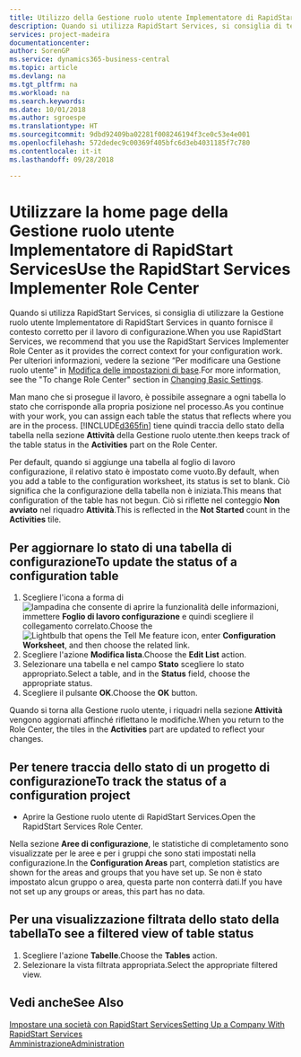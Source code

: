 ```yaml
---
title: Utilizzo della Gestione ruolo utente Implementatore di RapidStart Services | Documenti Microsoft
description: Quando si utilizza RapidStart Services, si consiglia di tenere traccia del proprio lavoro e di utilizzare la Gestione ruolo utente Implementatore di RapidStart Services in quanto fornisce il contesto corretto per il lavoro di configurazione.
services: project-madeira
documentationcenter: 
author: SorenGP
ms.service: dynamics365-business-central
ms.topic: article
ms.devlang: na
ms.tgt_pltfrm: na
ms.workload: na
ms.search.keywords: 
ms.date: 10/01/2018
ms.author: sgroespe
ms.translationtype: HT
ms.sourcegitcommit: 9dbd92409ba02281f008246194f3ce0c53e4e001
ms.openlocfilehash: 572dedec9c00369f405bfc6d3eb4031185f7c780
ms.contentlocale: it-it
ms.lasthandoff: 09/28/2018

---
```

# <a name="use-the-rapidstart-services-implementer-role-center"></a><span data-ttu-id="70ebc-103">Utilizzare la home page della Gestione ruolo utente Implementatore di RapidStart Services</span><span class="sxs-lookup"><span data-stu-id="70ebc-103">Use the RapidStart Services Implementer Role Center</span></span>
<span data-ttu-id="70ebc-104">Quando si utilizza RapidStart Services, si consiglia di utilizzare la Gestione ruolo utente Implementatore di RapidStart Services in quanto fornisce il contesto corretto per il lavoro di configurazione.</span><span class="sxs-lookup"><span data-stu-id="70ebc-104">When you use RapidStart Services, we recommend that you use the RapidStart Services Implementer Role Center as it provides the correct context for your configuration work.</span></span> <span data-ttu-id="70ebc-105">Per ulteriori informazioni, vedere la sezione “Per modificare una Gestione ruolo utente" in [Modifica delle impostazioni di base](ui-change-basic-settings.md).</span><span class="sxs-lookup"><span data-stu-id="70ebc-105">For more information, see the "To change Role Center" section in [Changing Basic Settings](ui-change-basic-settings.md).</span></span>

<span data-ttu-id="70ebc-106">Man mano che si prosegue il lavoro, è possibile assegnare a ogni tabella lo stato che corrisponde alla propria posizione nel processo.</span><span class="sxs-lookup"><span data-stu-id="70ebc-106">As you continue with your work, you can assign each table the status that reflects where you are in the process.</span></span> [!INCLUDE[d365fin](includes/d365fin_md.md)] <span data-ttu-id="70ebc-107">tiene quindi traccia dello stato della tabella nella sezione **Attività** della Gestione ruolo utente.</span><span class="sxs-lookup"><span data-stu-id="70ebc-107">then keeps track of the table status in the **Activities** part on the Role Center.</span></span>  

<span data-ttu-id="70ebc-108">Per default, quando si aggiunge una tabella al foglio di lavoro configurazione, il relativo stato è impostato come vuoto.</span><span class="sxs-lookup"><span data-stu-id="70ebc-108">By default, when you add a table to the configuration worksheet, its status is set to blank.</span></span> <span data-ttu-id="70ebc-109">Ciò significa che la configurazione della tabella non è iniziata.</span><span class="sxs-lookup"><span data-stu-id="70ebc-109">This means that configuration of the table has not begun.</span></span> <span data-ttu-id="70ebc-110">Ciò si riflette nel conteggio **Non avviato** nel riquadro **Attività**.</span><span class="sxs-lookup"><span data-stu-id="70ebc-110">This is reflected in the **Not Started** count in the **Activities** tile.</span></span>  

## <a name="to-update-the-status-of-a-configuration-table"></a><span data-ttu-id="70ebc-111">Per aggiornare lo stato di una tabella di configurazione</span><span class="sxs-lookup"><span data-stu-id="70ebc-111">To update the status of a configuration table</span></span>  
1.  <span data-ttu-id="70ebc-112">Scegliere l'icona a forma di ![lampadina che consente di aprire la funzionalità delle informazioni](media/ui-search/search_small.png "Informazioni sull'operazione che si desidera eseguire"), immettere **Foglio di lavoro configurazione** e quindi scegliere il collegamento correlato.</span><span class="sxs-lookup"><span data-stu-id="70ebc-112">Choose the ![Lightbulb that opens the Tell Me feature](media/ui-search/search_small.png "Tell me what you want to do") icon, enter **Configuration Worksheet**, and then choose the related link.</span></span>  
2.  <span data-ttu-id="70ebc-113">Scegliere l'azione **Modifica lista**.</span><span class="sxs-lookup"><span data-stu-id="70ebc-113">Choose the **Edit List** action.</span></span>  
3.  <span data-ttu-id="70ebc-114">Selezionare una tabella e nel campo **Stato** scegliere lo stato appropriato.</span><span class="sxs-lookup"><span data-stu-id="70ebc-114">Select a table, and in the **Status** field, choose the appropriate status.</span></span>  
4.  <span data-ttu-id="70ebc-115">Scegliere il pulsante **OK**.</span><span class="sxs-lookup"><span data-stu-id="70ebc-115">Choose the **OK** button.</span></span>  

<span data-ttu-id="70ebc-116">Quando si torna alla Gestione ruolo utente, i riquadri nella sezione **Attività** vengono aggiornati affinché riflettano le modifiche.</span><span class="sxs-lookup"><span data-stu-id="70ebc-116">When you return to the Role Center, the tiles in the **Activities** part are updated to reflect your changes.</span></span>  

## <a name="to-track-the-status-of-a-configuration-project"></a><span data-ttu-id="70ebc-117">Per tenere traccia dello stato di un progetto di configurazione</span><span class="sxs-lookup"><span data-stu-id="70ebc-117">To track the status of a configuration project</span></span>  
- <span data-ttu-id="70ebc-118">Aprire la Gestione ruolo utente di RapidStart Services.</span><span class="sxs-lookup"><span data-stu-id="70ebc-118">Open the RapidStart Services Role Center.</span></span>  

<span data-ttu-id="70ebc-119">Nella sezione **Aree di configurazione**, le statistiche di completamento sono visualizzate per le aree e per i gruppi che sono stati impostati nella configurazione.</span><span class="sxs-lookup"><span data-stu-id="70ebc-119">In the **Configuration Areas** part, completion statistics are shown for the areas and groups that you have set up.</span></span> <span data-ttu-id="70ebc-120">Se non è stato impostato alcun gruppo o area, questa parte non conterrà dati.</span><span class="sxs-lookup"><span data-stu-id="70ebc-120">If you have not set up any groups or areas, this part has no data.</span></span>  

## <a name="to-see-a-filtered-view-of-table-status"></a><span data-ttu-id="70ebc-121">Per una visualizzazione filtrata dello stato della tabella</span><span class="sxs-lookup"><span data-stu-id="70ebc-121">To see a filtered view of table status</span></span>  
1. <span data-ttu-id="70ebc-122">Scegliere l'azione **Tabelle**.</span><span class="sxs-lookup"><span data-stu-id="70ebc-122">Choose the **Tables** action.</span></span>  
2. <span data-ttu-id="70ebc-123">Selezionare la vista filtrata appropriata.</span><span class="sxs-lookup"><span data-stu-id="70ebc-123">Select the appropriate filtered view.</span></span>  

## <a name="see-also"></a><span data-ttu-id="70ebc-124">Vedi anche</span><span class="sxs-lookup"><span data-stu-id="70ebc-124">See Also</span></span>  
[<span data-ttu-id="70ebc-125">Impostare una società con RapidStart Services</span><span class="sxs-lookup"><span data-stu-id="70ebc-125">Setting Up a Company With RapidStart Services</span></span>](admin-set-up-a-company-with-rapidstart.md)  
[<span data-ttu-id="70ebc-126">Amministrazione</span><span class="sxs-lookup"><span data-stu-id="70ebc-126">Administration</span></span>](admin-setup-and-administration.md)

